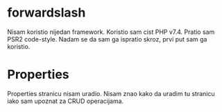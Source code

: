 # forwardslash
Nisam koristio nijedan framework. Koristio sam cist PHP v7.4.
Pratio sam PSR2 code-style. Nadam se da sam ga ispratio skroz, prvi put sam ga koristio.
# Properties
Properties stranicu nisam uradio. Nisam znao kako da uradim tu stranicu iako sam upoznat za CRUD operacijama.
